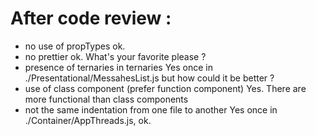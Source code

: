 # After code review :
* no use of propTypes           ok.
* no prettier           ok. What's your favorite please ?
* presence of ternaries in ternaries            Yes once in ./Presentational/MessahesList.js but how could it be better ?
* use of class component (prefer function component)            Yes. There are more functional than class components
* not the same indentation from one file to another         Yes once in ./Container/AppThreads.js, ok.